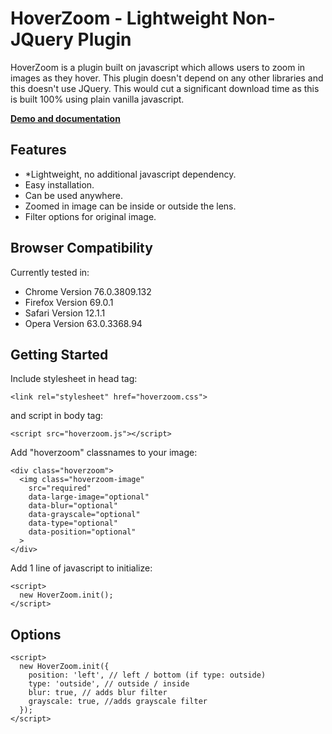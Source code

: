 # HoverZoom - Lightweight Non-JQuery Plugin

HoverZoom is a plugin built on javascript which allows users to zoom in images as they hover. This plugin doesn't depend on any other libraries and this doesn't use JQuery. This would cut a significant download time as this is built 100% using plain vanilla javascript.

<a href="https://demo-hoverzoom.taufiqelrahman.com/" target="_blank"><strong>Demo and documentation</strong></a>

## Features

* *Lightweight, no additional javascript dependency.
* Easy installation.
* Can be used anywhere.
* Zoomed in image can be inside or outside the lens.
* Filter options for original image.

## Browser Compatibility

Currently tested in:

* Chrome Version 76.0.3809.132
* Firefox Version 69.0.1
* Safari Version 12.1.1
* Opera Version 63.0.3368.94

## Getting Started

Include stylesheet in head tag:
```
<link rel="stylesheet" href="hoverzoom.css">
```

and script in body tag:
```
<script src="hoverzoom.js"></script>
```

Add "hoverzoom" classnames to your image:
```
<div class="hoverzoom">
  <img class="hoverzoom-image"
    src="required"
    data-large-image="optional"
    data-blur="optional"
    data-grayscale="optional"
    data-type="optional"
    data-position="optional"
  >
</div>
```

Add 1 line of javascript to initialize:
```
<script>
  new HoverZoom.init();
</script>
```

## Options

```
<script>
  new HoverZoom.init({
    position: 'left', // left / bottom (if type: outside)
    type: 'outside', // outside / inside
    blur: true, // adds blur filter
    grayscale: true, //adds grayscale filter
  });
</script>
```
